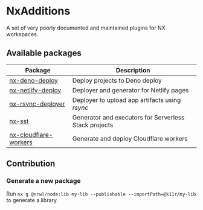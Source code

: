 # NxAdditions

A set of very poorly documented and maintained plugins for NX workspaces.

## Available packages

| Package                                                             | Description                                           |
| ------------------------------------------------------------------- | ----------------------------------------------------- |
| [nx-deno-deploy](./packages/nx-deno-deploy/README.md)               | Deploy projects to Deno deploy                        |
| [nx-netlify-deploy](./packages/nx-netlify-deploy/README.md)         | Deployer and generator for Netlify pages              |
| [nx-rsync-deployer](./packages/nx-rsync-deployer/README.md)         | Deployer to upload app artifacts using _rsync_        |
| [nx-sst](./packages/nx-sst/README.md)                               | Generator and executors for Serverless Stack projects |
| [nx-cloudflare-workers](./packages/nx-cloudflare-workers/README.md) | Generate and deploy Cloudflare workers                |

## Contribution

### Generate a new package

Run `nx g @nrwl/node:lib my-lib --publishable --importPath=@k11r/my-lib` to generate a library.
